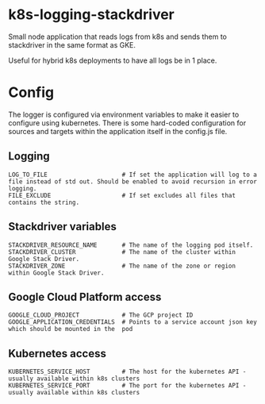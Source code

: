 # k8s-logging-stackdriver
Small node application that reads logs from k8s and sends them to stackdriver in the same format as GKE. 

Useful for hybrid k8s deployments to have all logs be in 1 place. 

# Config
The logger is configured via environment variables to make it easier to configure using kubernetes. 
There is some hard-coded configuration for sources and targets within the application itself in the config.js file. 

## Logging
```
LOG_TO_FILE                     # If set the application will log to a file instead of std out. Should be enabled to avoid recursion in error logging.
FILE_EXCLUDE                    # If set excludes all files that contains the string. 
```

## Stackdriver variables
```
STACKDRIVER_RESOURCE_NAME       # The name of the logging pod itself. 
STACKDRIVER_CLUSTER             # The name of the cluster within Google Stack Driver.
STACKDRIVER_ZONE                # The name of the zone or region within Google Stack Driver.
```

## Google Cloud Platform access
```
GOOGLE_CLOUD_PROJECT            # The GCP project ID
GOOGLE_APPLICATION_CREDENTIALS  # Points to a service account json key which should be mounted in the  pod
```

## Kubernetes access
```
KUBERNETES_SERVICE_HOST         # The host for the kubernetes API - usually available within k8s clusters 
KUBERNETES_SERVICE_PORT         # The port for the kubernetes API - usually available within k8s clusters
```
